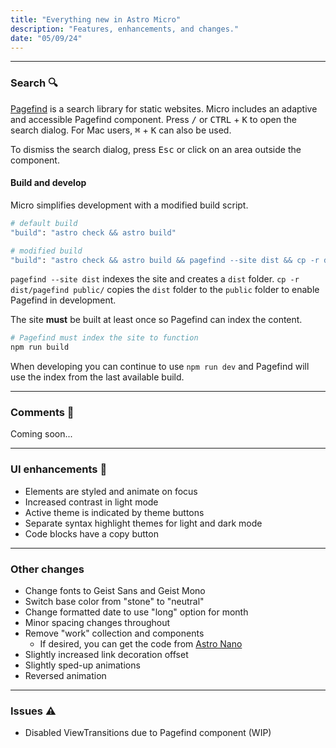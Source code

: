 ```yaml
---
title: "Everything new in Astro Micro"
description: "Features, enhancements, and changes."
date: "05/09/24"
---
```


---

### Search 🔍

[Pagefind](https://pagefind.app) is a search library for static websites. Micro includes an adaptive and accessible Pagefind component. Press <kbd>/</kbd> or <kbd>CTRL</kbd> + <kbd>K</kbd> to open the search dialog. For Mac users, <kbd>⌘</kbd> + <kbd>K</kbd> can also be used.

To dismiss the search dialog, press <kbd>Esc</kbd> or click on an area outside the component.

#### Build and develop

Micro simplifies development with a modified build script.

```bash
# default build
"build": "astro check && astro build"

# modified build
"build": "astro check && astro build && pagefind --site dist && cp -r dist/pagefind public/",
```

`pagefind --site dist` indexes the site and creates a `dist` folder. `cp -r dist/pagefind public/` copies the `dist` folder to the `public` folder to enable Pagefind in development.

The site **must** be built at least once so Pagefind can index the content.

```bash
# Pagefind must index the site to function
npm run build
```

When developing you can continue to use `npm run dev` and Pagefind will use the index from the last available build.

---

### Comments 💬

Coming soon...

---

### UI enhancements 🎨

- Elements are styled and animate on focus
- Increased contrast in light mode
- Active theme is indicated by theme buttons
- Separate syntax highlight themes for light and dark mode
- Code blocks have a copy button

---

### Other changes

- Change fonts to Geist Sans and Geist Mono
- Switch base color from "stone" to "neutral"
- Change formatted date to use "long" option for month
- Minor spacing changes throughout
- Remove "work" collection and components
  - If desired, you can get the code from [Astro Nano](https://github.com/markhorn-dev/astro-nano)
- Slightly increased link decoration offset
- Slightly sped-up animations
- Reversed animation

---

### Issues ⚠️

- Disabled ViewTransitions due to Pagefind component (WIP)
